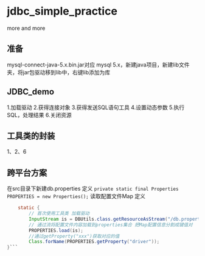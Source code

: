 # jdbc_simple_practice
more and more

## 准备
mysql-connect-java-5.x.bin.jar对应 mysql 5.x，新建java项目，新建lib文件夹，将jar包驱动移到lib中，右键lib添加为库

## JDBC_demo
1.加载驱动
2.获得连接对象
3.获得发送SQL语句工具
4.设置动态参数
5.执行SQL，处理结果
6.关闭资源

## 工具类的封装
1、2、6


## 跨平台方案
在src目录下新建db.properties
定义 `private static final Properties PROPERTIES = new Properties();` 读取配置文件Map
定义 
```java
    static {
        // 首次使用工具类 加载驱动 
        InputStream is = DBUtils.class.getResourceAsStream("/db.properties");
        // 通过流将配置文件内容加载到properties集合 把Map配置信息分割成键值对
        PROPERTIES.load(is);
        //通过getProperty("xxx")获取对应的值 
        Class.forName(PROPERTIES.getProperty("driver"));
}```

